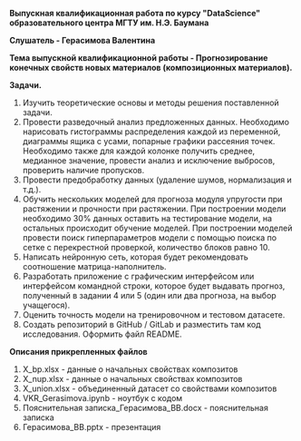 **Выпускная квалификационная работа по курсу "DataScience" образовательного центра МГТУ им. Н.Э. Баумана**

**Слушатель - Герасимова Валентина**

**Тема выпускной квалификационной работы - Прогнозирование конечных свойств новых материалов (композиционных материалов).**

**Задачи.**
1)	Изучить теоретические основы и методы решения поставленной задачи.
2)	Провести разведочный анализ предложенных данных. Необходимо нарисовать гистограммы распределения каждой из переменной, диаграммы ящика с усами, попарные графики рассеяния точек. Необходимо также для каждой колонке получить среднее, медианное значение, провести анализ и исключение выбросов, проверить наличие пропусков.
3)	Провести предобработку данных (удаление шумов, нормализация и т.д.).
4)	Обучить нескольких моделей для прогноза модуля упругости при растяжении и прочности при растяжении. При построении модели необходимо 30% данных оставить на тестирование модели, на остальных происходит обучение моделей. При построении моделей провести поиск гиперпараметров модели с помощью поиска по сетке с перекрестной проверкой, количество блоков равно 10.
5)	Написать нейронную сеть, которая будет рекомендовать соотношение матрица-наполнитель. 
6)	Разработать приложение с графическим интерфейсом или интерфейсом командной строки, которое будет выдавать прогноз, полученный в задании 4 или 5 (один или два прогноза, на выбор учащегося).
7)	Оценить точность модели на тренировочном и тестовом датасете. 
8)	Создать репозиторий в GitHub / GitLab и разместить там код исследования. Оформить файл README.


**Описания прикрепленных файлов**
1. X_bp.xlsx - данные о начальных свойствах композитов
2. X_nup.xlsx - данные о начальных свойствах композитов
3. X_union.xlsx - объединенный датасет со свойствами композитов
4. VKR_Gerasimova.ipynb - ноутбук с кодом
5. Пояснительная записка_Герасимова_ВВ.docx - пояснительная записка
6. Герасимова_ВВ.pptx - презентация
